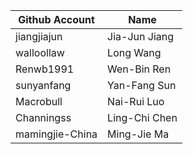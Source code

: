 | Github Account | Name |
|---|---|
| jiangjiajun | Jia-Jun Jiang |
| walloollaw | Long Wang |
| Renwb1991 | Wen-Bin Ren |
| sunyanfang | Yan-Fang Sun |
| Macrobull | Nai-Rui Luo |
| Channingss | Ling-Chi Chen |
| mamingjie-China | Ming-Jie Ma |
